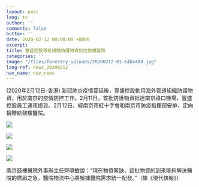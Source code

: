```yaml
---
layout: post
lang: tc
author: ''
comments: false
button: ''
date: 2020-02-12 00:00:00 +0800
excerpt: 
title: 豐盛控股首批捐贈防護物資到位鼓樓醫院
categories: ''
image: "/files/forestry_uploads/20200212-01-640x480.jpg"
lang-ref: news_20200212
nav_name: nav_news
---
```

(2020年2月12日-香港) 新冠肺炎疫情蔓延後，豐盛控股動用海外管道組織防護物資，用於南京的疫情防控工作。2月11日，首批防護物資抵達南京祿口機場，豐盛控股員工連夜提貨。2月12日，經南京市紅十字會和南京市防疫指揮部安排，定向捐贈給鼓樓醫院。

![](/files/forestry_uploads20200212-01-640x480.jpg)

![](/files/forestry_uploads20200212-02-640x480.jpg)

![](/files/forestry_uploads20200212-03-640x480.jpg)

![](/files/forestry_uploads20200212-04-640x480.jpg)

南京鼓樓醫院外事辦主任齊曉敏說：“現在物資緊缺，這批物資的到來能夠解決醫院的燃眉之急，醫院物流中心將根據醫院需求統一配發。”（據《現代快報》）